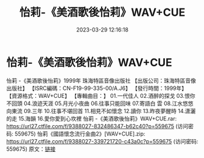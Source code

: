 ﻿---
title: 怡莉-《美酒歌後怡莉》WAV+CUE
date: 2023-03-29 12:16:18
categories: WAV车载音乐、镜像
tags: 华语中文
---
# 怡莉-《美酒歌後怡莉》WAV+CUE

怡莉 -《美酒歌後怡莉》1999年 珠海特區音像出版社
【出版公司：珠海特區音像出版社】
【ISRC編碼：CN-F19-99-335-00/A.J6】
【發行時間：1999年】
【資源格式：WAV+CUE】
【專輯曲目：】
01.一代佳人
02.酒醉的探戈
03.恨你不回頭
04.浪迹天涯
05.月光小夜曲
06.往事只能回味
07.寄語白 雲
08.江水悠悠向東流
09.三年
10.往事不堪回首
11.相見不如懷念
12.讀你
13.昨夜夢醒時
14.潇灑的走
15.海韻
16.愛你愛到心坎裡
怡莉 -《美酒歌後怡莉》WAV+CUE.rar: https://url27.ctfile.com/f/9388027-832486347-b62c40?p=559675
(访问密码: 559675)
怡莉《國語懷念流行金曲2》[WAV+CUE].zip: https://url27.ctfile.com/f/9388027-339721720-c43a0c?p=559675
(访问密码: 559675)
原文：[链接](https://blog.sina.com.cn/s/blog_1647c7e7601031175.html)